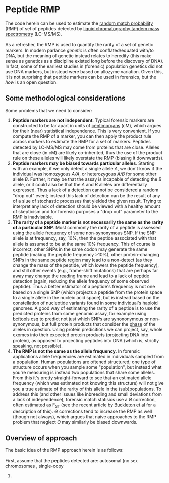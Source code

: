 # Peptide RMP

The code herein can be used to estimate the [random match probability](https://en.wikipedia.org/wiki/Random_match_possibility) (RMP) of set of peptides detected by [liquid chromatography tandem mass spectrometry](https://en.wikipedia.org/wiki/Liquid_chromatography%E2%80%93mass_spectrometry) (LC-MS/MS).
<br><br>
As a refresher, the RMP is used to quantify the rarity of a set of genetic markers. In modern parlance *genetic* is often conflated/equated with/to DNA, but the meaning of genetic instead relates to heredity (this make sense as genetics as a discipline existed long before the discovery of DNA). In fact, some of the earliest studies in (forensic) population genetics did not use DNA markers, but instead were based on allozyme variation. Given this, it is not surprising that peptide markers can be used in forensics, but the *how* is an open question.

## Some methodological considerations

Some problems that we need to consider: 
1. **Peptide markers are not independent**. Typical forensic markers are constructed to be far apart in units of [centimorgans](https://en.wikipedia.org/wiki/Centimorgan) (cM), which argues for their (near) statistical independence. This is very convenient. If you compute the RMP of a marker, you can then apply the product rule across markers to estimate the RMP for a set of markers. Peptides detected by LC-MS/MS may come from proteins that are close. Alleles that are close (in cM) are likely co-inherited, thus the use of the product rule on these alleles will likely overstate the RMP (biasing it downwards).
2. **Peptide markers may be biased towards particular alleles**. Starting with an example, if we only detect a single allele *A*, we don't know if the individual was homozygous *A/A*, or heterozygous *A/B* for some other allele *B*. Further, it may be that the assay is incapable of detecting the *B* allele, or it could also be that the *A* and *B* alleles are differentially expressed. Thus a lack of a detection cannot be considered a random "drop out" event; instead this lack of detection can be the result of any of a slue of stochastic processes that yielded the given result. Trying to interpret any lack of detection should be viewed with a healthy amount of skepticism and for forensic purposes a "drop out" parameter to the RMP is inadvisable.
3. **The rarity of a peptide marker is not necessarily the same as the rarity of a particular SNP**. Most commonly the rarity of a peptide is assessed using the allele frequency of some non-synonymous SNP. If the SNP allele is at frequency, say, 10%, then the peptide associated with that allele is assumed to be at the same 10% frequency. This of course is incorrect; other SNPs in the same codon may generate the same peptide (making the peptide frequency >10%), other protein-changing SNPs in the same peptide region may lead to a non-detect (as they change the mass of the peptide, which lowers the peptide frequency), and still other events (e.g., frame-shift mutations) that are perhaps far away may change the reading frame and lead to a lack of peptide detection (again, reducing the allele frequency of some observed peptide). Thus a better estimator of a peptide's frequency is not one based on a single SNP (which projects a peptide from the protein space to a single allele in the nucleic acid space), but is instead based on the constellation of nucleotide variants found in some individual's haploid genomes. A good way of estimating the rarity of a peptide is to use the predicted proteins from some genomic assay, for example using [bcftools csq](https://samtools.github.io/bcftools/bcftools.html#csq) to predict not just which SNPs are synononymous or non-synonymous, but full protein products that consider the [phase](https://journals.plos.org/plosgenetics/article?id=10.1371/journal.pgen.1007308) of the alleles in question. Using protein predicitions we can project, say, whole exomes into their expected protein products (projecting DNA into protein), as opposed to projecting peptides into DNA (which is, strictly speaking, not possible).
4. **The RMP is not the same as the allele frequency**. In forensic applications allele frequencies are estimated in individuals sampled from a population. Human populations are oftened structured; one type of structure occurs when you sample some "population", but instead what you're measuring is instead two populations that share some alleles. From this it's pretty straight-forward to see that an estimated allele frequency (which was estimated not knowing this structure) will not give you a true estimate of the rarity of this allele in the (sub)populations. To address this (and other issues like inbreeding and small deviations from a lack of independence), forensic match statisics use a *&Theta;* correction, often estimated as F<sub>ST</sub> (see the recent article by [Buckleton et al](https://www.ncbi.nlm.nih.gov/pmc/articles/PMC4899164/) for a description of this). *&Theta;* corrections tend to increase the RMP as well (though not always), which argues that naive approaches to the RMP problem that neglect *&Theta;* may similarly be biased downwards.


## Overview of approach

The basic idea of the RMP approach herein is as follows: 
<br><br>
First, assume that the peptides detected are: autosomal (no sex chromosomes , single-copy

1. 
